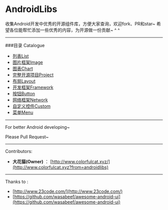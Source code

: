 # AndroidLibs

收集Android开发中优秀的开源组件库，方便大家查询，欢迎fork、PR和star~
希望各位能帮忙添加一些优秀的内容，为开源做一份贡献~ ^ ^ 

---

###目录 Catalogue


- [列表List](https://github.com/XXApple/AndroidLibs/tree/master/%E5%88%97%E8%A1%A8List)
- [图片框架Image](https://github.com/XXApple/AndroidLibs/tree/master/%E5%9B%BE%E7%89%87%E6%A1%86%E6%9E%B6Image)
- [图表Chart](https://github.com/XXApple/AndroidLibs/tree/master/%E5%9B%BE%E8%A1%A8Chart)
- [完整开源项目Project](https://github.com/XXApple/AndroidLibs/tree/master/%E5%AE%8C%E6%95%B4%E5%BC%80%E6%BA%90%E9%A1%B9%E7%9B%AEProject)
- [布局Layout](https://github.com/XXApple/AndroidLibs/tree/master/%E5%B8%83%E5%B1%80Layout)
- [开发框架Framework](https://github.com/XXApple/AndroidLibs/tree/master/%E5%BC%80%E5%8F%91%E6%A1%86%E6%9E%B6Framework)
- [按钮Button](https://github.com/XXApple/AndroidLibs/tree/master/%E6%8C%89%E9%92%AEButton)
- [网络框架Network](https://github.com/XXApple/AndroidLibs/tree/master/%E7%BD%91%E7%BB%9C%E6%A1%86%E6%9E%B6Network)
- [自定义控件Custom](https://github.com/XXApple/AndroidLibs/tree/master/%E8%87%AA%E5%AE%9A%E4%B9%89%E6%8E%A7%E4%BB%B6Custom)
- [菜单Menu](https://github.com/XXApple/AndroidLibs/tree/master/%E8%8F%9C%E5%8D%95Menu)

 


---

For better Android developing~

Please Pull Request~

---

Contributors:

- **大花猫(Owner)** ： [http://www.colorfulcat.xyz/](http://www.colorfulcat.xyz?from=androidlibs)

---

Thanks to :

- [http://www.23code.com/](http://www.23code.com/)
- [https://github.com/wasabeef/awesome-android-ui](https://github.com/wasabeef/awesome-android-ui)

